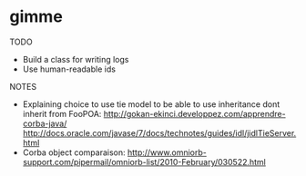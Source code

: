 # gimme

TODO
- Build a class for writing logs
- Use human-readable ids

NOTES
- Explaining choice to use tie model to be able to use inheritance
  dont inherit from FooPOA:
  http://gokan-ekinci.developpez.com/apprendre-corba-java/
  http://docs.oracle.com/javase/7/docs/technotes/guides/idl/jidlTieServer.html
- Corba object comparaison: http://www.omniorb-support.com/pipermail/omniorb-list/2010-February/030522.html
